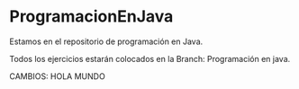 ﻿# ProgramacionEnJava

Estamos en el repositorio de programación en Java.

Todos los ejercicios estarán colocados en la Branch: Programación en java.

CAMBIOS: HOLA MUNDO

